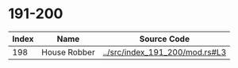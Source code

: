 # 191-200

Index | Name    | Source Code
----- | ------- | -----------
198   | House Robber | [../src/index_191_200/mod.rs#L3](../src/index_191_200/mod.rs#L3)
